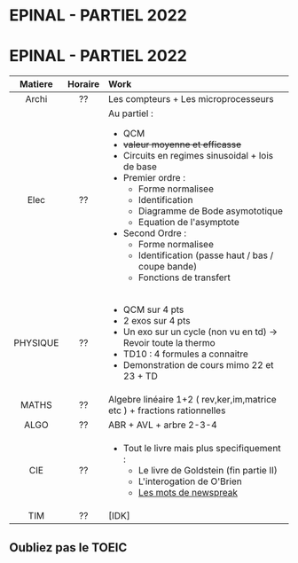 EPINAL - PARTIEL 2022
===

EPINAL - PARTIEL 2022
===

|Matiere | Horaire | Work |
|:------:|:-------:|:-----|
| Archi | ?? | Les compteurs + Les microprocesseurs |
| Elec | ?? | Au partiel : <ul><li>QCM</li><li>~~valeur moyenne et efficasse~~</li><li>Circuits en regimes sinusoidal + lois de base</li><li>Premier ordre : <ul><li>Forme normalisee</li><li>Identification</li><li>Diagramme de Bode asymototique</li><li>Equation de l'asymptote</li></ul></li><li>Second Ordre : <ul><li>Forme normalisee</li><li>Identification (passe haut / bas / coupe bande) </li> <li>Fonctions de transfert</li></ul></li></ul> |
| PHYSIQUE | ?? | <ul>    <li> QCM sur 4 pts</li>    <li> 2 exos sur 4 pts</li>    <li> Un exo sur un cycle (non vu en td) -> Revoir toute la thermo</li>    <li> TD10 : 4 formules a connaitre</li>    <li> Demonstration de cours mimo 22 et 23 + TD </li></ul> |
| MATHS | ?? | Algebre linéaire 1+2 ( rev,ker,im,matrice etc ) + fractions rationnelles |
| ALGO | ?? | ABR + AVL + arbre 2-3-4 |
| CIE | ?? | <ul><li>Tout le livre mais plus specifiquement : <ul><li>Le livre de Goldstein (fin partie II)</li><li> L'interogation de O'Brien</li><li> [Les mots de newspreak](https://en.wikipedia.org/wiki/List_of_Newspeak_words) </li></ul></li></ul> |
| TIM | ?? | [IDK] | 

## Oubliez pas le TOEIC
